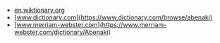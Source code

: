 * [en.wiktionary.org](https://en.wiktionary.org/wiki/Abenaki)
* [www.dictionary.com](https://www.dictionary.com/browse/abenaki)
* [www.merriam-webster.com](https://www.merriam-webster.com/dictionary/Abenaki)
